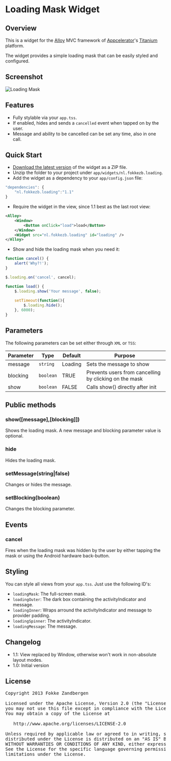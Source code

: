 # Loading Mask Widget
## Overview
This is a widget for the [Alloy](http://projects.appcelerator.com/alloy/docs/Alloy-bootstrap/index.html) MVC framework of [Appcelerator](http://www.appcelerator.com)'s [Titanium](http://www.appcelerator.com/platform) platform.

The widget provides a simple loading mask that can be easily styled and configured.

## Screenshot
![Loading Mask](https://raw.github.com/FokkeZB/nl.fokkezb.loading/master/docs/screenshot.png)

## Features
* Fully stylable via your `app.tss`.
* If enabled, hides and sends a `cancelled` event when tapped on by the user.
* Message and ability to be cancelled can be set any time, also in one call.

## Quick Start
* [Download the latest version](https://github.com/FokkeZB/nl.fokkezb.loading/tags) of the widget as a ZIP file.
* Unzip the folder to your project under `app/widgets/nl.fokkezb.loading`.
* Add the widget as a dependency to your `app/config.json` file:

```javascript
"dependencies": {
	"nl.fokkezb.loading":"1.1"
}
```

* Require the widget in the view, since 1.1 best as the last root view:

```xml
<Alloy>
	<Window>
		<Button onClick="load">load</Button>
	</Window>
	<Widget src="nl.fokkezb.loading" id="loading" />
</Alloy>
```

* Show and hide the loading mask when you need it:

```javascript
function cancel() {
	alert('Why?!');
}

$.loading.on('cancel', cancel);

function load() {
	$.loading.show('Your message', false);
	
	setTimeout(function(){
		$.loading.hide();
	}, 6000);
}
```

## Parameters
The following parameters can be set either through `XML` or `TSS`:

| Parameter | Type | Default | Purpose |
| --------- | ---- | ------- | ------- |
| message | `string` | Loading | Sets the message to show |
| blocking | `boolean` | TRUE | Prevents users from cancelling by clicking on the mask |
| show | `boolean` | FALSE | Calls show() directly after init |

## Public methods

### show([message],[blocking]])
Shows the loading mask. A new message and blocking parameter value is optional.

### hide
Hides the loading mask.

### setMessage(string|false)
Changes or hides the message.

### setBlocking(boolean)
Changes the blocking parameter.

## Events

### cancel
Fires when the loading mask was hidden by the user by either tapping the mask or using the Android hardware back-button.

## Styling
You can style all views from your `app.tss`. Just use the following ID's:

* `loadingMask`: The full-screen mask.
* `loadingOuter`: The dark box containing the activityIndicator and message.
* `loadingInner`: Wraps arround the activityIndicator and message to provider padding.
* `loadingSpinner`: The activityIndicator.
* `loadingMessage`: The message. 

## Changelog
* 1.1: View replaced by Window, otherwise won't work in non-absolute layout modes.
* 1.0: Initial version


## License

<pre>
Copyright 2013 Fokke Zandbergen

Licensed under the Apache License, Version 2.0 (the "License");
you may not use this file except in compliance with the License.
You may obtain a copy of the License at

   http://www.apache.org/licenses/LICENSE-2.0

Unless required by applicable law or agreed to in writing, software
distributed under the License is distributed on an "AS IS" BASIS,
WITHOUT WARRANTIES OR CONDITIONS OF ANY KIND, either express or implied.
See the License for the specific language governing permissions and
limitations under the License.
</pre>
